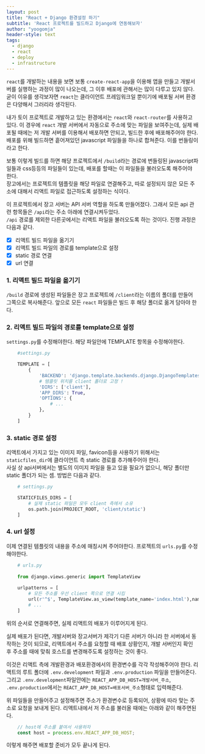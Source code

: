 ```yaml
---
layout: post
title: "React + Django 환경설정 하기"
subtitle: 'React 프로젝트를 빌드하고 Django에 연동해보자'
author: "yoogomja"
header-style: text
tags:
  - django
  - react
  - deploy
  - infrastructure
---
```


`react`를 개발하는 내용을 보면 보통 `create-react-app`을 이용해 앱을 만들고 개발서버를 실행하는 과정이 많이 나오는데, 그 이후 배포에 관해서는 많이 다루고 있지 않다.  
굳이 이유를 생각보자면 `react`는 클라이언트 프레임워크일 뿐이기에 배포될 서버 환경은 다양해서 그러리라 생각된다.   

내가 토이 프로젝트로 개발하고 있는 환경에서는 `react`와 `react-router`를 사용하고 있다. 이 경우에 `react` 개발 서버에서 자동으로 주소에 맞는 파일을 보여주는데,
실제 배포될 때에는 저 개발 서버를 이용해서 배포하면 안되고, 빌드한 후에 배포해주어야 한다. 배포를 위해 빌드하면 흩어져있던 javascript 파일들을 하나로 합쳐준다. 이를 번들링이라고 한다. 
    
보통 이렇게 빌드를 하면 해당 프로젝트에서 `/build`라는 경로에 번들링된 javascript파일들과 css등등의 파일들이 있는데, 배포를 할때는 이 파일들을 불러오도록 해주어야 한다.  
장고에서는 프로젝트의 템플릿을 해당 파일로 연결해주고, 따로 설정되지 않은 모든 주소에 대해서 리액트 파일로 접근하도록 설정하는 식이다.

이 프로젝트에서 장고 서버는 API 서버 역할을 하도록 만들어졌다. 그래서 모든 api 관련 항목들은 `/api`라는 주소 아래에 연결시켜두었다.    
`/api` 경로를 제외한 다른곳에서는 리액트 파일을 불러오도록 하는 것이다. 진행 과정은 다음과 같다.

- [x] 리액트 빌드 파일을 옮기기
- [x] 리액트 빌드 파일의 경로를 template으로 설정 
- [x] static 경로 연결
- [x] url 연결

### 1. 리액트 빌드 파일을 옮기기 

`/build` 경로에 생성된 파일들은 장고 프로젝트에 `/client`라는 이름의 폴더를 만들어 그쪽으로 복사해준다. 앞으로 모든 `react` 파일들은 빌드 후 해당 폴더로 옮겨 담아야 한다.

### 2. 리액트 빌드 파일의 경로를 template으로 설정 

`settings.py`를 수정해야한다. 해당 파일안에 TEMPLATE 항목을 수정해야한다. 

```python
    #settings.py

    TEMPLATE = [
        {
            'BACKEND': 'django.template.backends.django.DjangoTemplates',
            # 템플릿 위치를 client 폴더로 고정 ! 
            'DIRS': ['client'],
            'APP_DIRS': True,
            'OPTIONS': {
                # ...
            },
        }
    ]
```

### 3. static 경로 설정

리액트에서 가지고 있는 이미지 파일, favicon등을 사용하기 위해서는 `staticfiles_dir`에 클라이언트 측 static 경로를 추가해주어야 한다.   
사실 상 api서버에서는 별도의 이미지 파일을 들고 있을 필요가 없으니, 해당 폴더만 static 폴더가 되는 셈. 방법은 다음과 같다. 

```python
    # settings.py

    STATICFILES_DIRS = [
        # 실제 static 파일은 모두 client 측에서 소유 
        os.path.join(PROJECT_ROOT, 'client/static')
    ]
```

### 4. url 설정

이제 연결된 템플릿의 내용을 주소에 매칭시켜 주어야한다. 프로젝트의 `urls.py`를 수정해야한다. 

```python
    # urls.py
    
    from django.views.generic import TemplateView
    
    urlpatterns = [
        # 모든 주소를 우선 client 쪽으로 연결 시킴
        url(r'^$', TemplateView.as_view(template_name='index.html'),name='index'),
        # ... 
    ]
```

위의 순서로 연결해주면, 실제 리액트의 배포가 이루어지게 된다.   

실제 배포가 된다면, 개발서버와 장고서버가 제각기 다른 서버가 아니라 한 서버에서 동작하는 것이 되므로, 리액트에서 주소를 요청할 때
배포 상황인지, 개발 서버인지 확인 후 주소를 때에 맞춰 호스트를 변경해주도록 설정하는 것이 좋다.   

이것은 리액트 측에 개발환경과 배포환경에서의 환경변수를 각각 작성해주어야 한다. 리액트의 루트 폴더에 `.env.development` 파일과 `.env.production` 파일을 만들어준다. 
그리고 `.env.development`파일안에는 `REACT_APP_DB_HOST=개발서버_주소`, `.env.production`에서는 `REACT_APP_DB_HOST=배포서버_주소`형태로 입력해준다.

위 파일들을 만들어주고 설정해주면 주소가 환경변수로 등록되어, 상황에 따라 맞는 주소로 요청을 보내게 된다. 
리액트내에서 저 주소를 불러올 때에는 아래와 같이 해주면된다. 

```javascript
    // host에 주소를 붙여서 사용하자
    const host = process.env.REACT_APP_DB_HOST;
```

이렇게 해주면 배포할 준비가 모두 끝나게 된다.